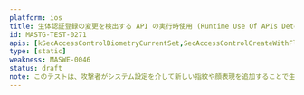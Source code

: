 ```yaml
---
platform: ios
title: 生体認証登録の変更を検出する API の実行時使用 (Runtime Use Of APIs Detecting Biometric Enrollment Changes)
id: MASTG-TEST-0271
apis: [kSecAccessControlBiometryCurrentSet,SecAccessControlCreateWithFlags]
type: [static]
weakness: MASWE-0046
status: draft
note: このテストは、攻撃者がシステム設定を介して新しい指紋や顔表現を追加することで生体認証をバイパスできるような方法で、アプリが Keychain API を使用しているかどうかを動的にチェックします。
---
```

